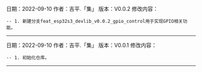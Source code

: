 日期：2022-09-10
作者：吉平.「集」
版本：V0.0.2
修改内容：

    -- 1. 新建分支feat_esp32s3_devlib_v0.0.2_gpio_control用于实现GPIO相关功能。

********************************************************
日期：2022-09-10
作者：吉平.「集」
版本：V0.0.1
修改内容：

    -- 1. 初始化仓库。

********************************************************